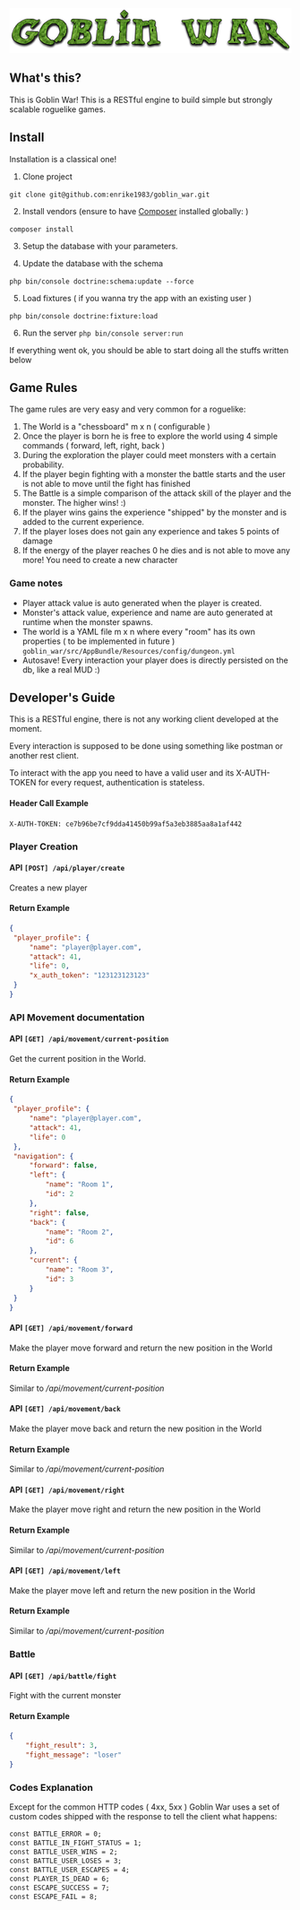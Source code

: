![alt text](goblin-war-logo.png "Goblin War")

## What's this?

This is Goblin War! This is a RESTful engine to build simple but strongly scalable roguelike games.

## Install

Installation is a classical one! 

1. Clone project 

`git clone git@github.com:enrike1983/goblin_war.git`

2. Install vendors (ensure to have [Composer](https://getcomposer.org/doc/00-intro.md) installed globally: )

`composer install`

3. Setup the database with your parameters.

4. Update the database with the schema

`php bin/console doctrine:schema:update --force`

5. Load fixtures ( if you wanna try the app with an existing user )

`php bin/console doctrine:fixture:load`

6. Run the server
`php bin/console server:run`

If everything went ok, you should be able to start doing all the stuffs written below

## Game Rules

The game rules are very easy and very common for a roguelike:

1. The World is a "chessboard" m x n ( configurable )
2. Once the player is born he is free to explore the world using 4 simple commands ( forward, left, right, back )
3. During the exploration the player could meet monsters with a certain probability.
4. If the player begin fighting with a monster the battle starts and the user is not able to move until the fight has finished
5. The Battle is a simple comparison of the attack skill of the player and the monster. The higher wins! :)
6. If the player wins gains the experience "shipped" by the monster and is added to the current experience.
7. If the player loses does not gain any experience and takes 5 points of damage
8. If the energy of the player reaches 0 he dies and is not able to move any more! You need to create a new character

### Game notes

* Player attack value is auto generated when the player is created.
* Monster's attack value, experience and name are auto generated at runtime when the monster spawns.
* The world is a YAML file m x n where every "room" has its own properties ( to be implemented in future )
`goblin_war/src/AppBundle/Resources/config/dungeon.yml`
* Autosave! Every interaction your player does is directly persisted on the db, like a real MUD :)

## Developer's Guide

This is a RESTful engine, there is not any working client developed at the moment.

Every interaction is supposed to be done using something like postman or another rest client.

To interact with the app you need to have a valid user and its X-AUTH-TOKEN for every request, authentication is stateless.

#### Header Call Example

`X-AUTH-TOKEN: ce7b96be7cf9dda41450b99af5a3eb3885aa8a1af442`

### Player Creation

#### API `[POST] /api/player/create`

Creates a new player
 
#### Return Example

```json
{
 "player_profile": {
     "name": "player@player.com",
     "attack": 41,
     "life": 0,
     "x_auth_token": "123123123123"
 }
}
```

### API Movement documentation

#### API `[GET] /api/movement/current-position`

Get the current position in the World.
 
#### Return Example
```json
{
 "player_profile": {
     "name": "player@player.com",
     "attack": 41,
     "life": 0
 },
 "navigation": {
     "forward": false,
     "left": {
         "name": "Room 1",
         "id": 2
     },
     "right": false,
     "back": {
         "name": "Room 2",
         "id": 6
     },
     "current": {
         "name": "Room 3",
         "id": 3
     }
 }
}
```

#### API `[GET] /api/movement/forward`

Make the player move forward and return the new position in the World 

#### Return Example 

Similar to _/api/movement/current-position_

#### API `[GET] /api/movement/back`

Make the player move back and return the new position in the World 

#### Return Example 

Similar to _/api/movement/current-position_

#### API `[GET] /api/movement/right`

Make the player move right and return the new position in the World 

#### Return Example 

Similar to _/api/movement/current-position_

#### API `[GET] /api/movement/left`

Make the player move left and return the new position in the World 

#### Return Example 

Similar to _/api/movement/current-position_
 
### Battle

#### API `[GET] /api/battle/fight`

Fight with the current monster

#### Return Example 

```json
{
    "fight_result": 3,
    "fight_message": "loser"
}
```
### Codes Explanation

Except for the common HTTP codes ( 4xx, 5xx ) Goblin War uses a set of custom codes shipped with the response to tell the client what happens: 

    const BATTLE_ERROR = 0;
    const BATTLE_IN_FIGHT_STATUS = 1;
    const BATTLE_USER_WINS = 2;
    const BATTLE_USER_LOSES = 3;
    const BATTLE_USER_ESCAPES = 4;
    const PLAYER_IS_DEAD = 6;
    const ESCAPE_SUCCESS = 7;
    const ESCAPE_FAIL = 8;
